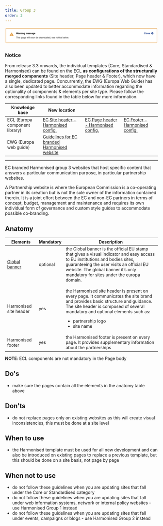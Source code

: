 ```yaml
---
title: Group 3
order: 3
---
```


![](/cms-images/screenshot-2022-04-13-at-11.40.03.png)

### Notice

From release 3.3 onwards, the individual templates (Core, Standardised & Harmonised) can be found on the ECL **as configurations of the structurally merged components** (Site header, Page header & Footer), which now have a single, dedicated page. Concurrently, the EWG (Europa Web Guide) has also been updated to better accommodate information regarding the optionality of components & elements per site type. Please follow the corresponding links found in the table below for more information.

| Knowledge base                 | New location                                                                                                                                                                                                        |                                                                                                                           |                                                                                                                 |
| ------------------------------ | ------------------------------------------------------------------------------------------------------------------------------------------------------------------------------------------------------------------- | ------------------------------------------------------------------------------------------------------------------------- | --------------------------------------------------------------------------------------------------------------- |
| ECL (Europa component library) | [EC Site header - Harmonised config.](https://citnet.tech.ec.europa.eu/CITnet/confluence/pages/viewpage.action?pageId=1092071063https://ec.europa.eu/component-library/ec/components/site-header/usage/#harmonised) | [EC Page header - Harmonised config.](https://ec.europa.eu/component-library/ec/components/page-header/usage/#harmonised) | [EC Footer - Harmonised config.](https://ec.europa.eu/component-library/ec/components/footer/usage/#harmonised) |
| EWG (Europa web guide)         | [Guidelines for EC branded Harmonised website](https://wikis.ec.europa.eu/display/WEBGUIDE/EC+branded+harmonised+websites+design)                                                                                   |                                                                                                                           |                                                                                                                 |

---

EC branded Harmonised group 3 websites that host specific content that answers a particular communication purpose, in particular partnership websites.

A Partnership website is where the European Commission is a co-operating
partner in its creation but is not the sole owner of the information contained
therein. It is a joint effort between the EC and non-EC partners in terms of
concept, budget, management and maintenance and requires its own individual
form of governance and custom style guides to accommodate possible
co-branding.

## Anatomy

| Elements                                                                                 | Mandatory | Description                                                                                                                                                                                                                                                               |
| ---------------------------------------------------------------------------------------- | --------- | ------------------------------------------------------------------------------------------------------------------------------------------------------------------------------------------------------------------------------------------------------------------------- |
| [Global banner](https://webgate.ec.europa.eu/fpfis/wikis/display/webtools/Global+banner) | optional  | the Global banner is the official EU stamp that gives a visual indicator and easy access to EU institutions and bodies sites, guaranteeing the user visits an official EU website. The global banner it’s only mandatory for sites under the europa domain.               |
| Harmonised site header                                                                   | yes       | <p>the Harmonised site header is present on every page. It communicates the site brand and provides basic structure and guidance. The site header is composed of several mandatory and optional elements such as:</p><ul><li>partnership logo</li><li>site name</li></ul> |
| Harmonised footer                                                                        | yes       | the Harmonised footer is present on every page. It provides supplementary information about the partnerships                                                                                                                                                              |

**NOTE**: ECL components are not mandatory in the Page body

## Do's

- make sure the pages contain all the elements in the anatomy table above

## Don'ts

- do not replace pages only on existing websites as this will create visual inconsistencies, this must be done at a site level

## When to use

- the Harmonised template must be used for all new development and can also be introduced on existing pages to replace a previous template, but this should be done on a site basis, not page by page

## When not to use

- do not follow these guidelines when you are updating sites that fall under the Core or Standardised category
- do not follow these guidelines when you are updating sites that fall under web information systems, network or internal policy websites - use Harmonised Group 1 instead
- do not follow these guidelines when you are updating sites that fall under events, campaigns or blogs - use Harmonised Group 2 instead
